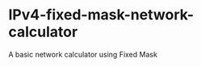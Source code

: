 IPv4-fixed-mask-network-calculator
==================================

A basic network calculator using Fixed Mask
